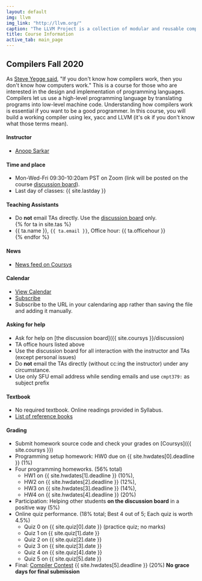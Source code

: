 ```yaml
---
layout: default
img: llvm
img_link: "http://llvm.org/"
caption: "The LLVM Project is a collection of modular and reusable compiler and toolchain technologies. "
title: Course Information
active_tab: main_page 
---
```


## Compilers <span class="text-muted">Fall 2020</span>

As [Steve Yegge said](http://steve-yegge.blogspot.ca/2007/06/rich-programmer-food.html), "If you don't know how compilers work, then you don't know how computers work."  This is a course for those who are interested in the design and implementation of programming languages. Compilers let us use a high-level programming language by translating programs into low-level machine code. Understanding how compilers work is essential if you want to be a good programmer. In this course, you will build a working compiler using lex, yacc and LLVM (it's ok if you don't know what those terms mean).

#### Instructor
* [Anoop Sarkar](https://anoopsarkar.github.io) 

#### Time and place
* Mon-Wed-Fri 09:30-10:20am PST on Zoom (link will be posted on the course <a href="{{ site.coursys }}discussion/">discussion board</a>).
* Last day of classes: {{ site.lastday }}

#### Teaching Assistants
<ul>
<li> Do <b>not</b> email TAs directly. Use the <a href="{{ site.coursys }}discussion/">discussion board</a> only.</li>
{% for ta in site.tas %}
<li>{{ ta.name }}, <code>{{ ta.email }}</code>, Office hour: {{ ta.officehour }}</li>
{% endfor %}
</ul>

#### News
* [News feed on Coursys](https://coursys.sfu.ca/news/)

#### Calendar
* [View Calendar](https://coursys.sfu.ca/calendar/)
* [Subscribe](https://coursys.sfu.ca/news/75221d0252e1cdacf94dac56b78600e9/anoop)
* Subscribe to the URL in your calendaring app rather than saving the file and adding it manually.

#### Asking for help
* Ask for help on [the discussion board]({{ site.coursys }}/discussion)
* TA office hours listed above
* Use the discussion board for all interaction with the instructor and TAs (except personal issues)
* Do **not** email the TAs directly (without cc:ing the instructor) under any circumstance. 
* Use only SFU email address while sending emails and use `cmpt379:` as subject prefix

#### Textbook
* No required textbook. Online readings provided in Syllabus.
* [List of reference books](textbook.html)

#### Grading
* Submit homework source code and check your grades on [Coursys]({{ site.coursys }})
* Programming setup homework: HW0 due on {{ site.hwdates[0].deadline }} (1%)
* Four programming homeworks. (56% total)
    * HW1 on {{ site.hwdates[1].deadline }} (10%), 
    * HW2 on {{ site.hwdates[2].deadline }} (12%), 
    * HW3 on {{ site.hwdates[3].deadline }} (14%), 
    * HW4 on {{ site.hwdates[4].deadline }} (20%) 
* Participation: Helping other students **on the discussion board** in a positive way (5%)
* Online quiz performance. (18% total; Best 4 out of 5; Each quiz is worth 4.5%)
    * Quiz 0 on {{ site.quiz[0].date }} (practice quiz; no marks)
    * Quiz 1 on {{ site.quiz[1].date }}
    * Quiz 2 on {{ site.quiz[2].date }}
    * Quiz 3 on {{ site.quiz[3].date }}
    * Quiz 4 on {{ site.quiz[4].date }}
    * Quiz 5 on {{ site.quiz[5].date }}
* Final: [Compiler Contest](hwcontest.html) {{ site.hwdates[5].deadline }} (20%) **No grace days for final submission**

